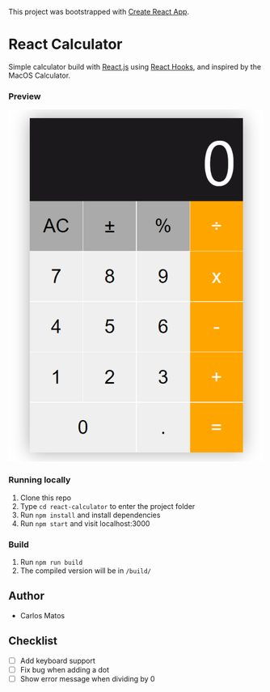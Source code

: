 This project was bootstrapped with [Create React App](https://github.com/facebook/create-react-app).

# React Calculator

Simple calculator build with [React.js](https://github.com/facebook/react) using [React Hooks](https://reactjs.org/docs/hooks-intro.html), and inspired by the MacOS Calculator.

### Preview

![Preview](Screenshot_1.png)

### Running locally

1. Clone this repo
2. Type `cd react-calculator` to enter the project folder
3. Run `npm install` and install dependencies
4. Run `npm start` and visit localhost:3000

### Build

1. Run `npm run build`
2. The compiled version will be in `/build/`

## Author

- Carlos Matos

## Checklist

- [ ] Add keyboard support
- [ ] Fix bug when adding a dot
- [ ] Show error message when dividing by 0